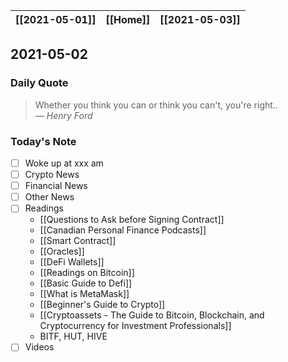 | [[2021-05-01]] | [[Home]] | [[2021-05-03]] |
| :------------: | :------: | :------------: |

## 2021-05-02 

### Daily Quote
> Whether you think you can or think you can't, you're right..  
> &mdash; <cite>Henry Ford</cite>

### Today's Note
- [ ] Woke up at xxx am
- [ ] Crypto News
- [ ] Financial News
- [ ] Other News
- [ ] Readings
	- [[Questions to Ask before Signing Contract]]
	- [[Canadian Personal Finance Podcasts]]
	- [[Smart Contract]]
	- [[Oracles]]
	- [[DeFi Wallets]]
	- [[Readings on Bitcoin]]
	- [[Basic Guide to Defi]]
	- [[What is MetaMask]]
	- [[Beginner's Guide to Crypto]]
	- [[Cryptoassets - The Guide to Bitcoin, Blockchain, and Cryptocurrency for Investment Professionals]]
	- BITF, HUT, HIVE
- [ ] Videos